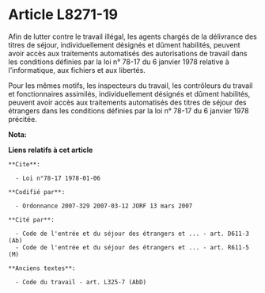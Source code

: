 # Article L8271-19

Afin de lutter contre le travail illégal, les agents chargés de la délivrance des titres de séjour, individuellement désignés
et dûment habilités, peuvent avoir accès aux traitements automatisés des autorisations de travail dans les conditions
définies par la loi n° 78-17 du 6 janvier 1978 relative à l'informatique, aux fichiers et aux libertés.

Pour les mêmes motifs, les inspecteurs du travail, les contrôleurs du travail et fonctionnaires assimilés, individuellement
désignés et dûment habilités, peuvent avoir accès aux traitements automatisés des titres de séjour des étrangers dans les
conditions définies par la loi n° 78-17 du 6 janvier 1978 précitée.

**Nota:**



**Liens relatifs à cet article**

	**Cite**:

	  - Loi n°78-17 1978-01-06

	**Codifié par**:

	  - Ordonnance 2007-329 2007-03-12 JORF 13 mars 2007

	**Cité par**:

	  - Code de l'entrée et du séjour des étrangers et ... - art. D611-3 (Ab)
	  - Code de l'entrée et du séjour des étrangers et ... - art. R611-5 (M)

	**Anciens textes**:

	  - Code du travail - art. L325-7 (AbD)

